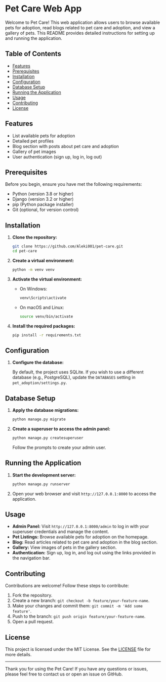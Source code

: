 # Pet Care Web App

Welcome to Pet Care! This web application allows users to browse available pets for adoption, read blogs related to pet care and adoption, and view a gallery of pets. This README provides detailed instructions for setting up and running the application.

## Table of Contents

- [Features](#features)
- [Prerequisites](#prerequisites)
- [Installation](#installation)
- [Configuration](#configuration)
- [Database Setup](#database-setup)
- [Running the Application](#running-the-application)
- [Usage](#usage)
- [Contributing](#contributing)
- [License](#license)

## Features

- List available pets for adoption
- Detailed pet profiles
- Blog section with posts about pet care and adoption
- Gallery of pet images
- User authentication (sign up, log in, log out)

## Prerequisites

Before you begin, ensure you have met the following requirements:

- Python (version 3.8 or higher)
- Django (version 3.2 or higher)
- pip (Python package installer)
- Git (optional, for version control)

## Installation

1. **Clone the repository:**

   ```bash
   git clone https://github.com/Aleki001/pet-care.git
   cd pet-care
   ```

2. **Create a virtual environment:**

   ```bash
   python -m venv venv
   ```

3. **Activate the virtual environment:**

   - On Windows:

     ```bash
     venv\Scripts\activate
     ```

   - On macOS and Linux:

     ```bash
     source venv/bin/activate
     ```

4. **Install the required packages:**

   ```bash
   pip install -r requirements.txt
   ```

## Configuration

1. **Configure the database:**

   By default, the project uses SQLite. If you wish to use a different database (e.g., PostgreSQL), update the `DATABASES` setting in `pet_adoption/settings.py`.

## Database Setup

1. **Apply the database migrations:**

   ```bash
   python manage.py migrate
   ```

2. **Create a superuser to access the admin panel:**

   ```bash
   python manage.py createsuperuser
   ```

   Follow the prompts to create your admin user.

## Running the Application

1. **Start the development server:**

   ```bash
   python manage.py runserver
   ```

2. Open your web browser and visit `http://127.0.0.1:8000` to access the application.

## Usage

- **Admin Panel:** Visit `http://127.0.0.1:8000/admin` to log in with your superuser credentials and manage the content.
- **Pet Listings:** Browse available pets for adoption on the homepage.
- **Blog:** Read articles related to pet care and adoption in the blog section.
- **Gallery:** View images of pets in the gallery section.
- **Authentication:** Sign up, log in, and log out using the links provided in the navigation bar.

## Contributing

Contributions are welcome! Follow these steps to contribute:

1. Fork the repository.
2. Create a new branch: `git checkout -b feature/your-feature-name`.
3. Make your changes and commit them: `git commit -m 'Add some feature'`.
4. Push to the branch: `git push origin feature/your-feature-name`.
5. Open a pull request.

## License

This project is licensed under the MIT License. See the [LICENSE](LICENSE) file for more details.

---

Thank you for using the Pet Care! If you have any questions or issues, please feel free to contact us or open an issue on GitHub.
